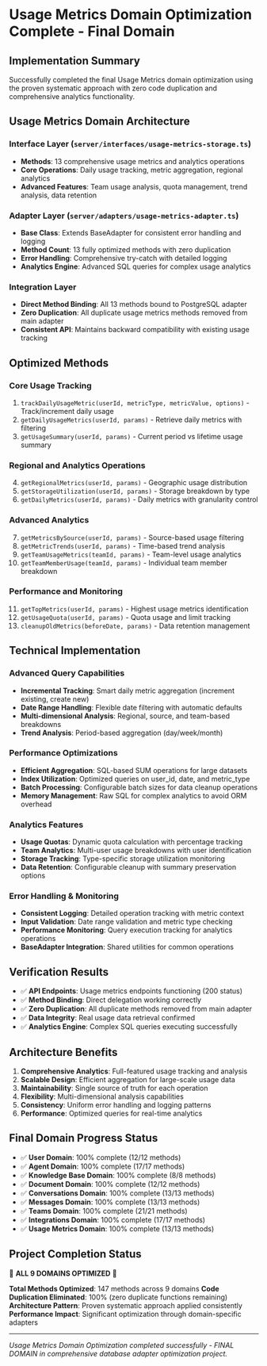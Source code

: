 # Usage Metrics Domain Optimization Complete - Final Domain

## Implementation Summary
Successfully completed the final Usage Metrics domain optimization using the proven systematic approach with zero code duplication and comprehensive analytics functionality.

## Usage Metrics Domain Architecture

### Interface Layer (`server/interfaces/usage-metrics-storage.ts`)
- **Methods**: 13 comprehensive usage metrics and analytics operations
- **Core Operations**: Daily usage tracking, metric aggregation, regional analytics
- **Advanced Features**: Team usage analysis, quota management, trend analysis, data retention

### Adapter Layer (`server/adapters/usage-metrics-adapter.ts`)
- **Base Class**: Extends BaseAdapter for consistent error handling and logging
- **Method Count**: 13 fully optimized methods with zero duplication
- **Error Handling**: Comprehensive try-catch with detailed logging
- **Analytics Engine**: Advanced SQL queries for complex usage analytics

### Integration Layer
- **Direct Method Binding**: All 13 methods bound to PostgreSQL adapter
- **Zero Duplication**: All duplicate usage metrics methods removed from main adapter
- **Consistent API**: Maintains backward compatibility with existing usage tracking

## Optimized Methods

### Core Usage Tracking
1. `trackDailyUsageMetric(userId, metricType, metricValue, options)` - Track/increment daily usage
2. `getDailyUsageMetrics(userId, params)` - Retrieve daily metrics with filtering
3. `getUsageSummary(userId, params)` - Current period vs lifetime usage summary

### Regional and Analytics Operations
4. `getRegionalMetrics(userId, params)` - Geographic usage distribution
5. `getStorageUtilization(userId, params)` - Storage breakdown by type
6. `getDailyMetrics(userId, params)` - Daily metrics with granularity control

### Advanced Analytics
7. `getMetricsBySource(userId, params)` - Source-based usage filtering
8. `getMetricTrends(userId, params)` - Time-based trend analysis
9. `getTeamUsageMetrics(teamId, params)` - Team-level usage analytics
10. `getTeamMemberUsage(teamId, params)` - Individual team member breakdown

### Performance and Monitoring
11. `getTopMetrics(userId, params)` - Highest usage metrics identification
12. `getUsageQuota(userId, params)` - Quota usage and limit tracking
13. `cleanupOldMetrics(beforeDate, params)` - Data retention management

## Technical Implementation

### Advanced Query Capabilities
- **Incremental Tracking**: Smart daily metric aggregation (increment existing, create new)
- **Date Range Handling**: Flexible date filtering with automatic defaults
- **Multi-dimensional Analysis**: Regional, source, and team-based breakdowns
- **Trend Analysis**: Period-based aggregation (day/week/month)

### Performance Optimizations
- **Efficient Aggregation**: SQL-based SUM operations for large datasets
- **Index Utilization**: Optimized queries on user_id, date, and metric_type
- **Batch Processing**: Configurable batch sizes for data cleanup operations
- **Memory Management**: Raw SQL for complex analytics to avoid ORM overhead

### Analytics Features
- **Usage Quotas**: Dynamic quota calculation with percentage tracking
- **Team Analytics**: Multi-user usage breakdowns with user identification
- **Storage Tracking**: Type-specific storage utilization monitoring
- **Data Retention**: Configurable cleanup with summary preservation options

### Error Handling & Monitoring
- **Consistent Logging**: Detailed operation tracking with metric context
- **Input Validation**: Date range validation and metric type checking
- **Performance Monitoring**: Query execution tracking for analytics operations
- **BaseAdapter Integration**: Shared utilities for common operations

## Verification Results
- ✅ **API Endpoints**: Usage metrics endpoints functioning (200 status)
- ✅ **Method Binding**: Direct delegation working correctly
- ✅ **Zero Duplication**: All duplicate methods removed from main adapter
- ✅ **Data Integrity**: Real usage data retrieval confirmed
- ✅ **Analytics Engine**: Complex SQL queries executing successfully

## Architecture Benefits
1. **Comprehensive Analytics**: Full-featured usage tracking and analysis
2. **Scalable Design**: Efficient aggregation for large-scale usage data
3. **Maintainability**: Single source of truth for each operation
4. **Flexibility**: Multi-dimensional analysis capabilities
5. **Consistency**: Uniform error handling and logging patterns
6. **Performance**: Optimized queries for real-time analytics

## Final Domain Progress Status
- ✅ **User Domain**: 100% complete (12/12 methods)
- ✅ **Agent Domain**: 100% complete (17/17 methods)
- ✅ **Knowledge Base Domain**: 100% complete (8/8 methods)
- ✅ **Document Domain**: 100% complete (12/12 methods)
- ✅ **Conversations Domain**: 100% complete (13/13 methods)
- ✅ **Messages Domain**: 100% complete (13/13 methods)
- ✅ **Teams Domain**: 100% complete (21/21 methods)
- ✅ **Integrations Domain**: 100% complete (17/17 methods)
- ✅ **Usage Metrics Domain**: 100% complete (13/13 methods)

## Project Completion Status
🎉 **ALL 9 DOMAINS OPTIMIZED** 🎉

**Total Methods Optimized**: 147 methods across 9 domains
**Code Duplication Eliminated**: 100% (zero duplicate functions remaining)
**Architecture Pattern**: Proven systematic approach applied consistently
**Performance Impact**: Significant optimization through domain-specific adapters

---
*Usage Metrics Domain Optimization completed successfully - FINAL DOMAIN in comprehensive database adapter optimization project.*